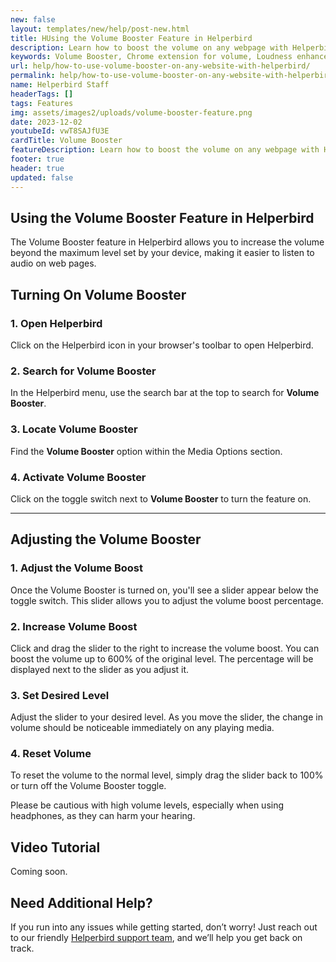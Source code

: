 ```yaml
---
new: false
layout: templates/new/help/post-new.html
title: HUsing the Volume Booster Feature in Helperbird
description: Learn how to boost the volume on any webpage with Helperbird's Volume Booster feature. This guide will show you how to turn it on, adjust the settings, and get the most out of your audio experience.
keywords: Volume Booster, Chrome extension for volume, Loudness enhancement, Helperbird features, Accessibility tools, Audio boost for Chrome, Helperbird for Edge, Helperbird for Firefox, Helperbird for Chrome
url: help/how-to-use-volume-booster-on-any-website-with-helperbird/
permalink: help/how-to-use-volume-booster-on-any-website-with-helperbird/
name: Helperbird Staff
headerTags: []
tags: Features
img: assets/images2/uploads/volume-booster-feature.png
date: 2023-12-02
youtubeId: vwT8SAJfU3E
cardTitle: Volume Booster
featureDescription: Learn how to boost the volume on any webpage with Helperbird's Volume Booster feature. This guide will show you how to turn it on, adjust the settings, and get the most out of your audio experience.
footer: true
header: true
updated: false
---
```


## Using the Volume Booster Feature in Helperbird

The Volume Booster feature in Helperbird allows you to increase the volume beyond the maximum level set by your device, making it easier to listen to audio on web pages.

##  Turning On Volume Booster

### 1. Open Helperbird

Click on the Helperbird icon in your browser's toolbar to open Helperbird.

### 2. Search for Volume Booster

In the Helperbird menu, use the search bar at the top to search for **Volume Booster**.

### 3. Locate Volume Booster

Find the **Volume Booster** option within the Media Options section.

### 4. Activate Volume Booster

Click on the toggle switch next to **Volume Booster** to turn the feature on. 

---

## Adjusting the Volume Booster

### 1. Adjust the Volume Boost

Once the Volume Booster is turned on, you'll see a slider appear below the toggle switch. This slider allows you to adjust the volume boost percentage.

### 2. Increase Volume Boost

Click and drag the slider to the right to increase the volume boost. You can boost the volume up to 600% of the original level. The percentage will be displayed next to the slider as you adjust it.

### 3. Set Desired Level

Adjust the slider to your desired level. As you move the slider, the change in volume should be noticeable immediately on any playing media.

### 4. Reset Volume

To reset the volume to the normal level, simply drag the slider back to 100% or turn off the Volume Booster toggle.

Please be cautious with high volume levels, especially when using headphones, as they can harm your hearing.

## Video Tutorial

Coming soon.

## Need Additional Help?

If you run into any issues while getting started, don’t worry! Just reach out to our friendly [Helperbird support team](/support/), and we’ll help you get back on track.
